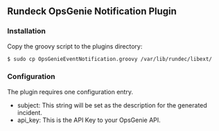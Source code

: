 ## Rundeck OpsGenie Notification Plugin

### Installation

Copy the groovy script to the plugins directory:

```sh
$ sudo cp OpsGenieEventNotification.groovy /var/lib/rundec/libext/
```

### Configuration

The plugin requires one configuration entry.

* subject: This string will be set as the description for the generated incident.
* api_key: This is the API Key to your OpsGenie API.
